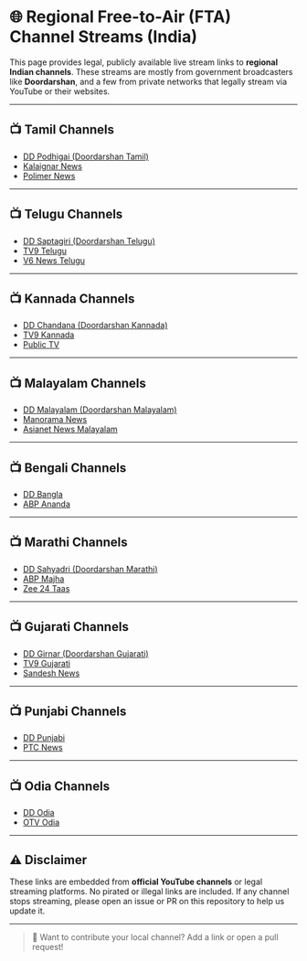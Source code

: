 # 🌐 Regional Free-to-Air (FTA) Channel Streams (India)

This page provides legal, publicly available live stream links to **regional Indian channels**. These streams are mostly from government broadcasters like **Doordarshan**, and a few from private networks that legally stream via YouTube or their websites.

---

## 📺 Tamil Channels

- [DD Podhigai (Doordarshan Tamil)](https://www.youtube.com/@DDPODHIGAI/live)
- [Kalaignar News](https://www.youtube.com/@KalaignarNews/live)
- [Polimer News](https://www.youtube.com/@PolimerNews/live)

---

## 📺 Telugu Channels

- [DD Saptagiri (Doordarshan Telugu)](https://www.youtube.com/@DDSaptagiri/live)
- [TV9 Telugu](https://www.youtube.com/@tv9telugu/live)
- [V6 News Telugu](https://www.youtube.com/@V6News/live)

---

## 📺 Kannada Channels

- [DD Chandana (Doordarshan Kannada)](https://www.youtube.com/@DoordarshanChandana/live)
- [TV9 Kannada](https://www.youtube.com/@tv9kannada/live)
- [Public TV](https://www.youtube.com/@publictv/live)

---

## 📺 Malayalam Channels

- [DD Malayalam (Doordarshan Malayalam)](https://www.youtube.com/@DoordarshanMalayalam/live)
- [Manorama News](https://www.youtube.com/@manoramanews/live)
- [Asianet News Malayalam](https://www.youtube.com/@AsianetNewsMalayalam/live)

---

## 📺 Bengali Channels

- [DD Bangla](https://www.youtube.com/@DDBangla/live)
- [ABP Ananda](https://www.youtube.com/@abpananda/live)

---

## 📺 Marathi Channels

- [DD Sahyadri (Doordarshan Marathi)](https://www.youtube.com/@DDSahyadri/live)
- [ABP Majha](https://www.youtube.com/@abpmajha/live)
- [Zee 24 Taas](https://www.youtube.com/@Zee24Taas/live)

---

## 📺 Gujarati Channels

- [DD Girnar (Doordarshan Gujarati)](https://www.youtube.com/@DDGIRNAR/live)
- [TV9 Gujarati](https://www.youtube.com/@TV9Gujarati/live)
- [Sandesh News](https://www.youtube.com/@SandeshNews/live)

---

## 📺 Punjabi Channels

- [DD Punjabi](https://www.youtube.com/@DDPunjabi/live)
- [PTC News](https://www.youtube.com/@ptcnewsofficial/live)

---

## 📺 Odia Channels

- [DD Odia](https://www.youtube.com/@DDOdia/live)
- [OTV Odia](https://www.youtube.com/@otvnews/live)

---

## ⚠️ Disclaimer

These links are embedded from **official YouTube channels** or legal streaming platforms. No pirated or illegal links are included. If any channel stops streaming, please open an issue or PR on this repository to help us update it.

---

> 📢 Want to contribute your local channel? Add a link or open a pull request!
